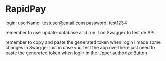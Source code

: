 # RapidPay
login:
userName: testuser@email.com
password: test1234

remember to use update-database
and run it on Swagger to test de API

remember to copy and paste the generated token when login
i made some changes in Swagger just in case you test the app overthere 
just need to paste the generated token when login in the Upper authorize Button
